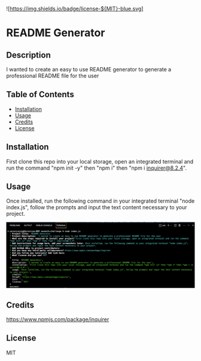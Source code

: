 ![https://img.shields.io/badge/license-${MIT}-blue.svg]

# README Generator

## Description

I wanted to create an easy to use README generator to generate a professional README file for the user

## Table of Contents

- [Installation](#installation)
- [Usage](#usage)
- [Credits](#credits)
- [License](#license)

## Installation

First clone this repo into your local storage, open an integrated terminal and run the command "npm init -y" then "npm i" then "npm i inquirer@8.2.4".

## Usage

Once installed, run the following command in your integrated terminal "node index.js", follow the prompts and input the text content necessary to your project.

![Integrated terminal program](./assets/images/HW-seven.png)

## Credits

https://www.npmjs.com/package/inquirer

## License
MIT